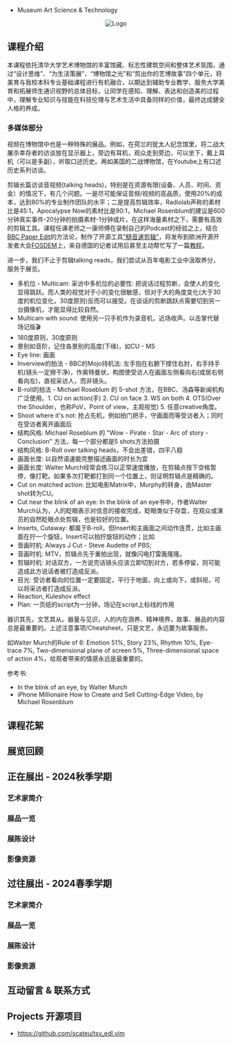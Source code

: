 - Museum Art Science & Technology

<p align="center">
  <img style="max-width:400px" src="https://mast-thu.github.io/logo.png" alt="Logo"/>
</p>

## 课程介绍

本课程依托清华大学艺术博物馆的丰富馆藏、标志性建筑空间和整体艺术氛围，通过“设计思维”、“为生活策展”、“博物馆之光”和“剪出你的艺博故事”四个单元，将美育与我校本科专业基础课程进行有机融合，以期达到辅助专业教学、服务大学美育和拓展师生通识视野的总体目标，让同学在感知、理解、表达和创造美的过程中，理解专业知识与技能在科技伦理与艺术生活中具备同样的价值，最终达成健全人格的养成。


### 多媒体部分

视频在博物馆中也是一种特殊的展品。例如，在荷兰的犹太人纪念馆里，将二战大屠杀幸存者的访谈放在显示器上，旁边有耳机，观众走到旁边，可以坐下，戴上耳机（可以是多副），听取口述历史。再如美国的二战博物馆，在Youtube上有口述历史系列访谈。

剪辑长篇访谈音视频(talking heads)，特别是在资源有限(设备、人员、时间、资金）的情况下，有几个问题。一是尽可能保证音频/视频的高品质，使用20%的成本，达到80%的专业制作团队的水平；二是提高剪辑效率，Radiolab声称的素材比是45:1，Apocalypse Now的素材比是90:1，Michael Rosenblum的建议是600分钟真实事件-20分钟的拍摄素材-1分钟成片，在这样海量素材之下，需要有高效的剪辑工具。课程任课老师之一康师傅在录制自己的Podcast的经验之上，结合[BBC Paper Edit](https://bbcnewslabs.co.uk/projects/digital-paper-edit/)的方法论，制作了开源工具["糙音速剪辑"](https://github.com/scateu/tsv_edl.vim)，将发布到欧洲开源开发者大会[FOSDEM](https://fosdem.org/2024/schedule/event/fosdem-2024-2804-edit-video-audio-with-or-without-vim/)上，来自德国的记者试用后甚至主动帮忙写了一篇[教程](https://zerwuerfnis.org/paper-cut-audio-editing-for-radio-journalism)。


进一步，我们不止于剪辑talking reads，我们尝试从百年电影工业中汲取养分，服务于展览。
 - 多机位 - Multicam: 采访中多机位的必要性: 把说话过程剪断，会使人的变化显得跳跃。而人类的视觉对于小的变化很敏感，但对于大的角度变化(大于30度的机位变化，30度原则)反而可以接受。在谈话的剪断跳跃点需要切到另一台摄像机，才能显得比较自然。
 - Multicam with sound: 使用另一只手机作为录音机，近场收声。以击掌代替场记版🎬
 - 180度原则，30度原则
 - 景别如音阶，记住各景别的高度(下缘)，如CU - MS
 - Eye line: 画面
 - Inverview的拍法 - BBC的Mojo持机法: 左手抱在右腑下撑住右肘，右手持手机(镜头一定擦干净)，作奥特曼状，构图使受访人在画面左侧看向右(或居右侧看向左)，直视采访人，而非镜头。
 - B-roll的拍法 - Michael Roseblum 的 5-shot 方法，在BBC、汤森等新闻机构广泛使用。1. CU on action(手) 2. CU on face 3. WS on both 4. OTS(Over the Shoulder，也称PoV，Point of view，主观视觉) 5. 任意creative角度。
 - Shoot where it's not: 抢占先机，例如拍门把手，守画面而等受访者入；同时在受访者离开画面后
 - 结构风格: Michael Roseblum 的 "Wow - Pirate - Star - Arc of story - Conclusion" 方法，每一个部分都是5 shots方法拍摄
 - 结构风格: B-Roll over talking heads，不会出差错，四平八稳
 - 画面长度: 以自然语速能完整描述画面的时长为宜
 - 画面长度: Walter Murch经常会练习以正常速度播放，在剪辑点按下空格暂停，像打靶。如果多次打靶都打到同一个位置上，则证明剪辑点是精确的。
 - Cut on matched action: 比如电影Matrix中，Murphy的转身，由Master shot转为CU。
 - Cut near the blink of an eye: In the blink of an eye书中，作者Walter Murch认为，人的眨眼表示对信息的接收完成，眨眼类似于存盘，在观众或演员的自然眨眼点处剪辑，也是较好的位置。
 - Inserts, Cutaway: 都属于B-roll，但Insert和主画面之间动作连贯，比如主画面在拧一个旋钮，Insert可以拍拧旋钮的动作；比如
 - 音画时机: Always J Cut - Steve Audette of PBS;
 - 音画时机: MTV，剪辑点先于重拍出现，就像闪电打雷轰隆隆。
 - 剪辑时机: 对话双方，一方说完话镜头应该立即切到对方，若多停留，则可能造成此方说话者被打造成反派。
 - 目光: 受访者看向的位置一定要固定，平行于地面，向上或向下，或斜视，可以将采访者打造成反派。
 - Reaction, Kuleshov effect
 - Plan: 一页纸的script为一分钟，场记在script上标线的作用

器识其先，文艺其从。器量与见识，人的内在涵养、精神境界，故事、展品的内容总是最重要的。上述注意事项/Cheatsheet，只是文艺，永远要为故事服务。

如Walter Murch的Rule of 6: Emotion 51%, Story 23%, Rhythm 10%, Eye-trace 7%, Two-dimensional plane of screen 5%, Three-dimensional space of action 4%，给观者带来的情感永远是最重要的。

参考书:
 - In the blink of an eye, by Walter Murch
 - iPhone Millionaire How to Create and Sell Cutting-Edge Video, by Michael Rosenblum
## 课程花絮

## 展览回顾

## 正在展出 - 2024秋季学期

### 艺术家简介

### 展品一览

### 展陈设计

### 影像资源

## 过往展出 - 2024春季学期

### 艺术家简介

### 展品一览

### 展陈设计

### 影像资源

## 互动留言 & 联系方式

## Projects 开源项目

 - <https://github.com/scateu/tsv_edl.vim>

